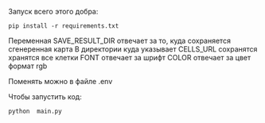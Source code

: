 Запуск всего этого добра:

```
pip install -r requirements.txt
```
Переменная SAVE_RESULT_DIR отвечает за то, куда сохраняется сгенеренная карта
В директории куда указывает CELLS_URL сохранятся хранятся все клетки
FONT отвечает за шрифт
COLOR отвечает за цвет формат rgb

Поменять можно в файле .env

Чтобы запустить код:

```
python  main.py
```